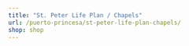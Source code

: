 ```yaml
---
title: "St. Peter Life Plan / Chapels"
url: /puerto-princesa/st-peter-life-plan-chapels/
shop: shop
---
```

